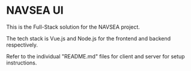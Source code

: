 # NAVSEA UI
This is the Full-Stack solution for the NAVSEA project. 

The tech stack is Vue.js and Node.js for the frontend and backend respectively. 

Refer to the individual "README.md" files for client and server for setup instructions.